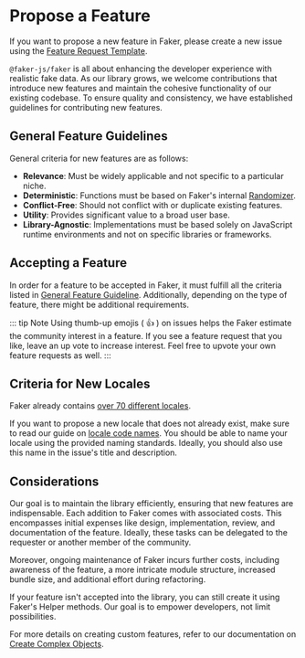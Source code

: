 # Propose a Feature

If you want to propose a new feature in Faker, please create a new issue using the [Feature Request Template](https://github.com/faker-js/faker/issues/new?labels=s%3A+pending+triage%2Cc%3A+feature%2Cs%3A+waiting+for+user+interest&projects=&template=feature_request.yml).

`@faker-js/faker` is all about enhancing the developer experience with realistic fake data.
As our library grows, we welcome contributions that introduce new features and maintain the cohesive functionality of our existing codebase.
To ensure quality and consistency, we have established guidelines for contributing new features.

## General Feature Guidelines

General criteria for new features are as follows:

- **Relevance**: Must be widely applicable and not specific to a particular niche.
- **Deterministic**: Functions must be based on Faker's internal [Randomizer](/api/randomizer).
- **Conflict-Free**: Should not conflict with or duplicate existing features.
- **Utility**: Provides significant value to a broad user base.
- **Library-Agnostic**: Implementations must be based solely on JavaScript runtime environments and not on specific libraries or frameworks.

## Accepting a Feature

In order for a feature to be accepted in Faker, it must fulfill all the criteria listed in [General Feature Guideline](#general-feature-guideline).
Additionally, depending on the type of feature, there might be additional requirements.

::: tip Note
Using thumb-up emojis ( :+1: ) on issues helps the Faker estimate the community interest in a feature.
If you see a feature request that you like, leave an up vote to increase interest.
Feel free to upvote your own feature requests as well.
:::

## Criteria for New Locales

Faker already contains [over 70 different locales](/guide/localization#available-locales).

If you want to propose a new locale that does not already exist, make sure to read our guide on [locale code names](/guide/localization#locale-codes).
You should be able to name your locale using the provided naming standards.
Ideally, you should also use this name in the issue's title and description.

## Considerations

Our goal is to maintain the library efficiently, ensuring that new features are indispensable.
Each addition to Faker comes with associated costs.
This encompasses initial expenses like design, implementation, review, and documentation of the feature.
Ideally, these tasks can be delegated to the requester or another member of the community.

Moreover, ongoing maintenance of Faker incurs further costs, including awareness of the feature, a more intricate module structure, increased bundle size, and additional effort during refactoring.

If your feature isn't accepted into the library, you can still create it using Faker's Helper methods.
Our goal is to empower developers, not limit possibilities.

For more details on creating custom features, refer to our documentation on [Create Complex Objects](/guide/usage#create-complex-objects).
